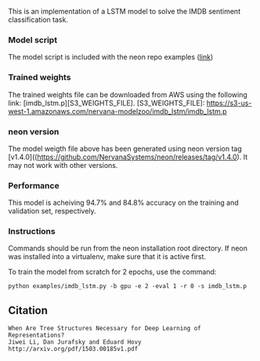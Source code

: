 
This is an implementation of a LSTM model to solve the IMDB sentiment classification task.


### Model script

The model script is included with the neon repo examples ([link](https://github.com/NervanaSystems/neon/blob/master/examples/imdb_lstm.py))

### Trained weights

The trained weights file can be downloaded from AWS using the following link:
[imdb_lstm.p][S3_WEIGHTS_FILE].
[S3_WEIGHTS_FILE]: https://s3-us-west-1.amazonaws.com/nervana-modelzoo/imdb_lstm/imdb_lstm.p

### neon version
The model weigth file above has been generated using neon version tag [v1.4.0]((https://github.com/NervanaSystems/neon/releases/tag/v1.4.0).
It may not work with other versions.

### Performance

This model is acheiving 94.7% and 84.8% accuracy on the training and validation set, respectively.

### Instructions


Commands should be run from the neon installation root directory.  If neon was installed into
a virtualenv, make sure that it is active first.

To train the model from scratch for 2 epochs, use the command:
```
python examples/imdb_lstm.py -b gpu -e 2 -eval 1 -r 0 -s imdb_lstm.p
```


## Citation

```
When Are Tree Structures Necessary for Deep Learning of Representations?
Jiwei Li, Dan Jurafsky and Eduard Hovy
http://arxiv.org/pdf/1503.00185v1.pdf
```


